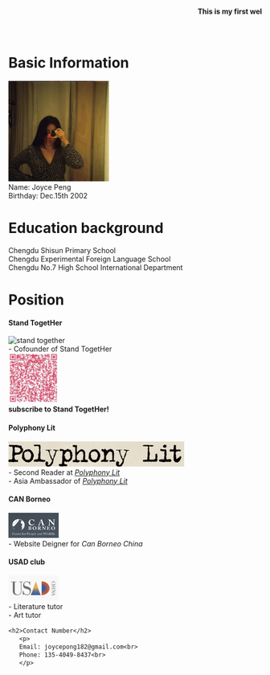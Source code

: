 <!DOCTYPE html>
<html>
<head>
<meta charset="utf-8">
<meta name="viewport" content="width=device width, initial-scale=1">
<title>Joyce’s personal website</title>
</head>
<body>
   <h4><marquee>This is my first website and I'm <b> very excited!!!!!</marquee> </b></h4></br>
   <h1>Basic Information</h1>
   <img src="joyce.jpg" alt="Joyce Peng" style="width: 200px;height: 200px; "><br>
   Name: Joyce Peng<br>
   Birthday: Dec.15th 2002
   <h1>Education background</h1> 
   
   <p>
    Chengdu Shisun Primary School<br>
    Chengdu Experimental Foreign Language School<br>
    Chengdu No.7 High School International Department<br>
    </p>

   <h1>Position</h1>
       <p>
       <h4>Stand TogetHer</h4>
       <img src="stand together.jpg" alt="stand together" style="height: 100px;width: 100px"><br>
       - Cofounder of Stand TogetHer<br>
       <img src="st.jpg" alt="subscribe to Stand TogetHer" style="height: 100px;width: 100px"><br>
       <span><b>subscribe to Stand TogetHer!</b></span><br>
       <h4>Polyphony Lit</h4>
       <img src="polyphony lit.jpg" alt="polyphony lit" style="width: 350px; height: 50px"><br>
       - Second Reader at <a href="https://www.polyphonylit.org/"><i>Polyphony Lit</i></a><br>
       - Asia Ambassador of  <a href="https://www.polyphonylit.org/"><i>Polyphony Lit</i></a><br>
       <h4>CAN Borneo</h4>
       <img src="CAN BORNEO.jpg" alt="CAN BORNEO" style="height: 50px;width: 100px"><br>
       - Website Deigner for <i>Can Borneo China</i> <br>
       <h4>USAD club</h4>
       <img src="usad.jpg" alt="usad" style="width: 100px;height: 50px"><br>
       - Literature tutor<br>
       - Art tutor<br>
       </p>

    <h2>Contact Number</h2>
       <p>
       Email: joycepong182@gmail.com<br>
       Phone: 135-4049-8437<br>
       </p>
</body>
</html>
